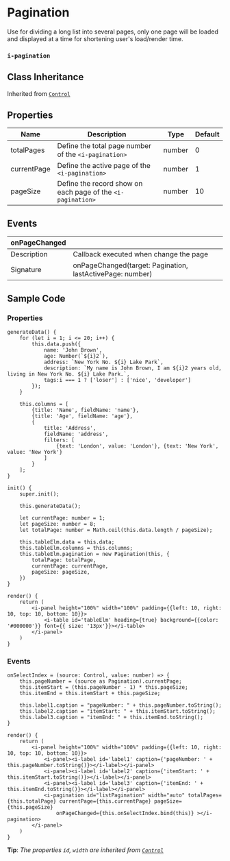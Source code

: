 # Pagination

Use for dividing a long list into several pages, only one page will be loaded and displayed at a time for shortening user's load/render time.

### `i-pagination`

## Class Inheritance
Inherited from [`Control`](components/Control/README.md)

## Properties

| Name            | Description                                                 | Type       | Default |
| --------------- | -------------------------------------------------           | ---------- | ------- |
| totalPages      | Define the total page number of the `<i-pagination>`        | number     | 0       |
| currentPage     | Define the active page of the `<i-pagination>`              | number     | 1       |
| pageSize        | Define the record show on each page of the `<i-pagination>` | number     | 10      |

## Events

| **onPageChanged** |                                                           |
| --------------    | ----------------------------------------------            |
| Description       | Callback executed when change the page                    |
| Signature         | onPageChanged(target: Pagination, lastActivePage: number) |

## Sample Code

### Properties
```typescript(samples/i-pagination_2.tsx)
generateData() {
    for (let i = 1; i <= 20; i++) {
        this.data.push({
            name: 'John Brown',
            age: Number(`${i}2`),
            address: `New York No. ${i} Lake Park`,
            description: `My name is John Brown, I am ${i}2 years old, living in New York No. ${i} Lake Park.`,
            tags:i === 1 ? ['loser'] : ['nice', 'developer']
        });
    }

    this.columns = [
        {title: 'Name', fieldName: 'name'},
        {title: 'Age', fieldName: 'age'},
        {
            title: 'Address',
            fieldName: 'address',
            filters: [
                {text: 'London', value: 'London'}, {text: 'New York', value: 'New York'}
            ]
        }
    ];
}

init() {
    super.init();

    this.generateData();

    let currentPage: number = 1;
    let pageSize: number = 8;
    let totalPage: number = Math.ceil(this.data.length / pageSize);

    this.tableElm.data = this.data;
    this.tableElm.columns = this.columns;
    this.tableElm.pagination = new Pagination(this, {
        totalPage: totalPage,
        currentPage: currentPage,
        pageSize: pageSize,
    })
}

render() {
    return (
        <i-panel height="100%" width="100%" padding={{left: 10, right: 10, top: 10, bottom: 10}}>
            <i-table id='tableElm' heading={true} background={{color: '#000000'}} font={{ size: '13px'}}></i-table>
        </i-panel>
    )
}
```

### Events
```typescript(samples/i-pagination_1.tsx)
onSelectIndex = (source: Control, value: number) => {
    this.pageNumber = (source as Pagination).currentPage;
    this.itemStart = (this.pageNumber - 1) * this.pageSize;
    this.itemEnd = this.itemStart + this.pageSize;

    this.label1.caption = "pageNumber: " + this.pageNumber.toString();
    this.label2.caption = "itemStart: " + this.itemStart.toString();
    this.label3.caption = "itemEnd: " + this.itemEnd.toString();
}

render() {
    return (
        <i-panel height="100%" width="100%" padding={{left: 10, right: 10, top: 10, bottom: 10}}>
            <i-panel><i-label id='label1' caption={'pageNumber: ' + this.pageNumber.toString()}></i-label></i-panel>
            <i-panel><i-label id='label2' caption={'itemStart: ' + this.itemStart.toString()}></i-label></i-panel>
            <i-panel><i-label id='label3' caption={'itemEnd: ' + this.itemEnd.toString()}></i-label></i-panel>
            <i-pagination id="listPagination" width="auto" totalPages={this.totalPage} currentPage={this.currentPage} pageSize={this.pageSize} 
                onPageChanged={this.onSelectIndex.bind(this)} ></i-pagination>
        </i-panel>
    )
}
```
**Tip**: _The properties `id`, `width` are inherited from [`Control`](components/Control/README.md)_